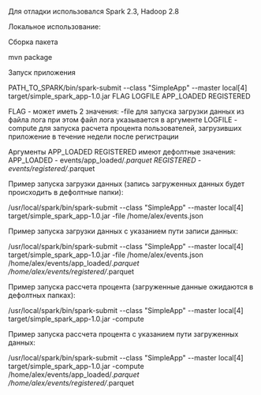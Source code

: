 Для отладки использовался Spark 2.3, Hadoop 2.8

Локальное использование:

Сборка пакета 

mvn package


Запуск приложения 

PATH_TO_SPARK/bin/spark-submit --class "SimpleApp" --master local[4] target/simple_spark_app-1.0.jar FLAG LOGFILE APP_LOADED REGISTERED

FLAG - может иметь 2 значения:
-file для запуска загрузки данных из файла лога
при этом файл лога указывается в аргументе LOGFILE
-compute для запуска расчета процента пользователей, загрузивших приложение в течение недели после регистрации

Аргументы APP_LOADED REGISTERED имеют дефолтные значения:
APP_LOADED - events/app_loaded/*.parquet
REGISTERED - events/registered/*.parquet

Пример запуска загрузки данных (запись загруженных данных будет происходить в дефолтные папки):

/usr/local/spark/bin/spark-submit --class "SimpleApp" --master local[4] target/simple_spark_app-1.0.jar -file /home/alex/events.json

Пример запуска загрузки данных с указанием пути записи данных:

/usr/local/spark/bin/spark-submit --class "SimpleApp" --master local[4] target/simple_spark_app-1.0.jar -file /home/alex/events.json /home/alex/events/app_loaded/*.parquet /home/alex/events/registered/*.parquet

Пример запуска рассчета процента (загруженные данные ожидаются в дефолтных папках):

/usr/local/spark/bin/spark-submit --class "SimpleApp" --master local[4] target/simple_spark_app-1.0.jar -compute

Пример запуска рассчета процента с указанием пути загруженных данных:

/usr/local/spark/bin/spark-submit --class "SimpleApp" --master local[4] target/simple_spark_app-1.0.jar -compute /home/alex/events/app_loaded/*.parquet /home/alex/events/registered/*.parquet
